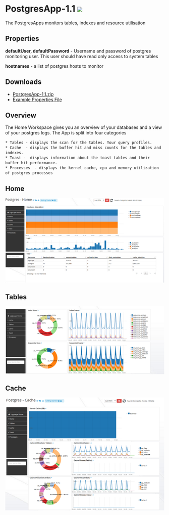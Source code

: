PostgresApp-1.1 ![](http://logscape.com/images/track.png?version=github)
===========


The PostgresApps monitors tables, indexes and resource utilisation

## Properties 

 **defaultUser, defaultPassword** -  Username and password of postgres monitoring user. This user should have read only access to system tables 
 
 **hostnames** - a list of postgres hosts to monitor 
 

## Downloads 

 * [PostgresApp-1.1.zip](https://github.com/logscape/postgresapp/raw/master/dist/PostgresqlApp-1.0.zip)
 * [Example Properties File ](https://github.com/logscape/postgresapp/raw/master/dist/PostgresqlApp-1.0-override.properties)


## Overview

The Home Workspace gives you an overview of your databases and a view of  your postgres logs. The App is split into four categories

	* Tables - displays the scan for the tables. Your query profiles. 
	* Cache  - displays the buffer hit and miss counts for the tables and indexes. 
	* Toast -  displays information about the toast tables and their buffer hit performance. 
	* Processes  - displays the kernel cache, cpu and memory utilization of postgres processes 

## Home 
![](docs/images/pg_home.png) 


## Tables 

![](docs/images/pg_tables.png) 

## Cache 

![](docs/images/pg_cache.png) 
